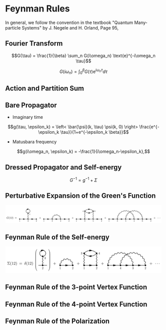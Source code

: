 # Feynman Rules

In general, we follow the convention in the textbook "Quantum Many-particle Systems" by J. Negele and H. Orland, Page 95,

## Fourier Transform

```math
G(\tau) = \frac{1}{\beta} \sum_n G(i\omega_n) \text{e}^{-i\omega_n \tau}
```

```math
G(i\omega_n) = \int_0^\beta G(\tau) \text{e}^{i\omega_n \tau} d\tau
```

## Action and Partition Sum

## Bare Propagator

- Imaginary time

```math
g(\tau, \epsilon_k) = \left< \bar{\psi}(k, \tau) \psi(k, 0) \right> \frac{e^{-\epsilon_k \tau}}{1+e^{-\epsilon_k \beta}}
```

- Matusbara frequency

```math
g(i\omega_n, \epsilon_k) = -\frac{1}{i\omega_n-\epsilon_k},
```

## Dressed Propagator and Self-energy

```math
G^{-1} = g^{-1} + \Sigma
```

## Perturbative Expansion of the Green's Function

![Green's function](../../../assets/figures/green.png)

## Feynman Rule of the Self-energy

![Self-energy](../../../assets/figures/sigma.png)

## Feynman Rule of the 3-point Vertex Function

## Feynman Rule of the 4-point Vertex Function

## Feynman Rule of the Polarization
